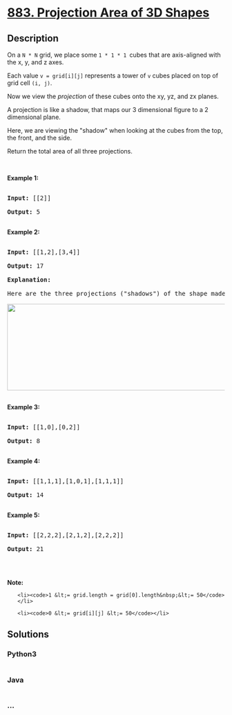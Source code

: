 # [883. Projection Area of 3D Shapes](https://leetcode.com/problems/projection-area-of-3d-shapes)

## Description
<p>On a&nbsp;<code>N&nbsp;*&nbsp;N</code> grid, we place some&nbsp;<code>1 * 1 * 1&nbsp;</code>cubes that are axis-aligned with the x, y, and z axes.</p>



<p>Each value&nbsp;<code>v = grid[i][j]</code>&nbsp;represents a tower of&nbsp;<code>v</code>&nbsp;cubes placed on top of grid cell <code>(i, j)</code>.</p>



<p>Now we view the&nbsp;<em>projection</em>&nbsp;of these cubes&nbsp;onto the xy, yz, and zx planes.</p>



<p>A projection is like a shadow, that&nbsp;maps our 3 dimensional figure to a 2 dimensional plane.&nbsp;</p>



<p>Here, we are viewing the &quot;shadow&quot; when looking at the cubes from the top, the front, and the side.</p>



<p>Return the total area of all three projections.</p>



<p>&nbsp;</p>



<div>

<ul>

</ul>

</div>



<div>

<div>

<ul>

</ul>

</div>

</div>



<div>

<div>

<div>

<div>

<ul>

</ul>

</div>

</div>

</div>

</div>



<div>

<div>

<div>

<div>

<div>

<div>

<div>

<div>

<ul>

</ul>

</div>

</div>

</div>

</div>

</div>

</div>

</div>

</div>



<div>

<p><strong>Example 1:</strong></p>



<pre>

<strong>Input: </strong><span id="example-input-1-1">[[2]]</span>

<strong>Output: </strong><span id="example-output-1">5</span>

</pre>



<div>

<p><strong>Example 2:</strong></p>



<pre>

<strong>Input: </strong><span id="example-input-2-1">[[1,2],[3,4]]</span>

<strong>Output: </strong><span id="example-output-2">17</span>

<strong>Explanation: </strong>

Here are the three projections (&quot;shadows&quot;) of the shape made with each axis-aligned plane.

<img alt="" src="https://s3-lc-upload.s3.amazonaws.com/uploads/2018/08/02/shadow.png" style="width: 749px; height: 200px;" />

</pre>



<div>

<p><strong>Example 3:</strong></p>



<pre>

<strong>Input: </strong><span id="example-input-3-1">[[1,0],[0,2]]</span>

<strong>Output: </strong><span id="example-output-3">8</span>

</pre>



<div>

<p><strong>Example 4:</strong></p>



<pre>

<strong>Input: </strong><span id="example-input-4-1">[[1,1,1],[1,0,1],[1,1,1]]</span>

<strong>Output: </strong><span id="example-output-4">14</span>

</pre>



<div>

<p><strong>Example 5:</strong></p>



<pre>

<strong>Input: </strong><span id="example-input-5-1">[[2,2,2],[2,1,2],[2,2,2]]</span>

<strong>Output: </strong><span id="example-output-5">21</span>

</pre>



<p>&nbsp;</p>



<div>

<div>

<div>

<p><span><strong>Note:</strong></span></p>



<ul>

	<li><code>1 &lt;= grid.length = grid[0].length&nbsp;&lt;= 50</code></li>

	<li><code>0 &lt;= grid[i][j] &lt;= 50</code></li>

</ul>

</div>

</div>

</div>

</div>

</div>

</div>

</div>

</div>




## Solutions


<!-- tabs:start -->

### **Python3**

```python

```

### **Java**

```java

```

### **...**
```

```

<!-- tabs:end -->